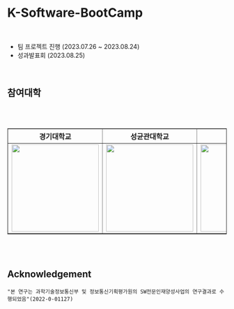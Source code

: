 # K-Software-BootCamp
<br>
<ul>
    <li> 팀 프로젝트 진행 (2023.07.26 ~ 2023.08.24) </li>
    <li> 성과발표회 (2023.08.25)</li>
</ul>
<br>

## 참여대학
<br>
<br>
<center>
<table border="1">
    	<th>경기대학교</th>
    	<th>성균관대학교</th>
    	<th>인하대학교</th>
    	<tr>
    	    <td><img src="https://user-images.githubusercontent.com/67403246/262839096-eeb1497f-038f-499e-a586-97271952b6ef.svg" width=200></td>
    	    <td><img src="https://user-images.githubusercontent.com/67403246/262839675-150b07e8-6d0a-40fb-a754-fa1d8ba390bd.jpg" width=200></td>
            <td><img src="https://user-images.githubusercontent.com/67403246/262839331-c7aafc95-68a7-4c49-b9ab-793c83c160d4.png" width=200 ></td>
    	</tr>
</table>
</center>
<br>
<br>

## Acknowledgement

```
"본 연구는 과학기술정보통신부 및 정보통신기획평가원의 SW전문인재양성사업의 연구결과로 수행되었음"(2022-0-01127)
```
